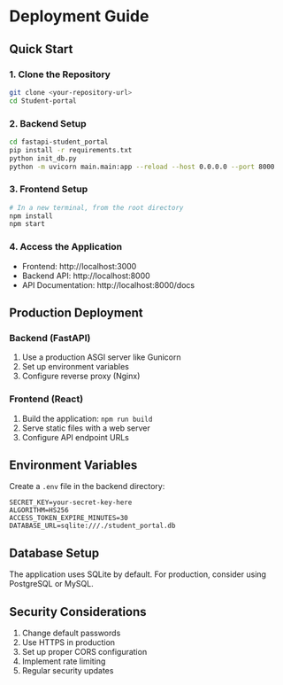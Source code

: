# Deployment Guide

## Quick Start

### 1. Clone the Repository
```bash
git clone <your-repository-url>
cd Student-portal
```

### 2. Backend Setup
```bash
cd fastapi-student_portal
pip install -r requirements.txt
python init_db.py
python -m uvicorn main.main:app --reload --host 0.0.0.0 --port 8000
```

### 3. Frontend Setup
```bash
# In a new terminal, from the root directory
npm install
npm start
```

### 4. Access the Application
- Frontend: http://localhost:3000
- Backend API: http://localhost:8000
- API Documentation: http://localhost:8000/docs

## Production Deployment

### Backend (FastAPI)
1. Use a production ASGI server like Gunicorn
2. Set up environment variables
3. Configure reverse proxy (Nginx)

### Frontend (React)
1. Build the application: `npm run build`
2. Serve static files with a web server
3. Configure API endpoint URLs

## Environment Variables

Create a `.env` file in the backend directory:
```env
SECRET_KEY=your-secret-key-here
ALGORITHM=HS256
ACCESS_TOKEN_EXPIRE_MINUTES=30
DATABASE_URL=sqlite:///./student_portal.db
```

## Database Setup

The application uses SQLite by default. For production, consider using PostgreSQL or MySQL.

## Security Considerations

1. Change default passwords
2. Use HTTPS in production
3. Set up proper CORS configuration
4. Implement rate limiting
5. Regular security updates 